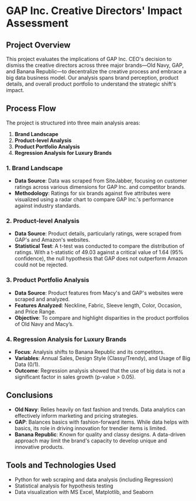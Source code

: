 # GAP Inc. Creative Directors' Impact Assessment

## Project Overview
This project evaluates the implications of GAP Inc. CEO's decision to dismiss the creative directors across three major brands—Old Navy, GAP, and Banana Republic—to decentralize the creative process and embrace a big data business model. Our analysis spans brand perception, product details, and overall product portfolio to understand the strategic shift's impact.

## Process Flow
The project is structured into three main analysis areas:

1. **Brand Landscape**
2. **Product-level Analysis**
3. **Product Portfolio Analysis**
4. **Regression Analysis for Luxury Brands**

### 1. Brand Landscape
- **Data Source**: Data was scraped from SiteJabber, focusing on customer ratings across various dimensions for GAP Inc. and competitor brands.
- **Methodology**: Ratings for six brands against five attributes were visualized using a radar chart to compare GAP Inc.'s performance against industry standards.

### 2. Product-level Analysis
- **Data Source**: Product details, particularly ratings, were scraped from GAP's and Amazon's websites.
- **Statistical Test**: A t-test was conducted to compare the distribution of ratings. With a t-statistic of 49.03 against a critical value of 1.64 (95% confidence), the null hypothesis that GAP does not outperform Amazon could not be rejected.

### 3. Product Portfolio Analysis
- **Data Source**: Product features from Macy's and GAP's websites were scraped and analyzed.
- **Features Analyzed**: Neckline, Fabric, Sleeve length, Color, Occasion, and Price Range.
- **Objective**: To compare and highlight disparities in the product portfolios of Old Navy and Macy’s.

### 4. Regression Analysis for Luxury Brands
- **Focus**: Analysis shifts to Banana Republic and its competitors.
- **Variables**: Annual Sales, Design Style (Classy/Trendy), and Usage of Big Data (0/1).
- **Outcome**: Regression analysis showed that the use of big data is not a significant factor in sales growth (p-value > 0.05).

## Conclusions
- **Old Navy**: Relies heavily on fast fashion and trends. Data analytics can effectively inform marketing and pricing strategies.
- **GAP**: Balances basics with fashion-forward items. While data helps with basics, its role in driving innovation for trendier items is limited.
- **Banana Republic**: Known for quality and classy designs. A data-driven approach may limit the brand's capacity to develop unique and innovative products.

## Tools and Technologies Used
- Python for web scraping and data analysis (including Regression)
- Statistical analysis for hypothesis testing
- Data visualization with MS Excel, Matplotlib, and Seaborn
